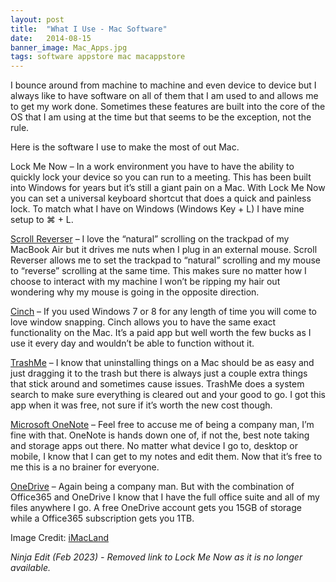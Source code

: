 ```yaml
---
layout: post
title:  "What I Use - Mac Software"
date:   2014-08-15
banner_image: Mac_Apps.jpg
tags: software appstore mac macappstore
---
```

I bounce around from machine to machine and even device to device but I always like to have software on all of them that I am used to and allows me to get my work done. Sometimes these features are built into the core of the OS that I am using at the time but that seems to be the exception, not the rule.

Here is the software I use to make the most of out Mac.

<!--more-->

Lock Me Now – In a work environment you have to have the ability to quickly lock your device so you can run to a meeting. This has been built into Windows for years but it’s still a giant pain on a Mac. With Lock Me Now you can set a universal keyboard shortcut that does a quick and painless lock. To match what I have on Windows (Windows Key + L) I have mine setup to ⌘ + L.

[Scroll Reverser](http://pilotmoon.com/scrollreverser/) – I love the “natural” scrolling on the trackpad of my MacBook Air but it drives me nuts when I plug in an external mouse. Scroll Reverser allows me to set the trackpad to “natural” scrolling and my mouse to “reverse” scrolling at the same time. This makes sure no matter how I choose to interact with my machine I won’t be ripping my hair out wondering why my mouse is going in the opposite direction.

[Cinch](https://itunes.apple.com/us/app/cinch/id412529613?mt=12) – If you used Windows 7 or 8 for any length of time you will come to love window snapping. Cinch allows you to have the same exact functionality on the Mac. It’s a paid app but well worth the few bucks as I use it every day and wouldn’t be able to function without it.

[TrashMe](https://itunes.apple.com/us/app/trashme/id443126292?mt=12) – I know that uninstalling things on a Mac should be as easy and just dragging it to the trash but there is always just a couple extra things that stick around and sometimes cause issues. TrashMe does a system search to make sure everything is cleared out and your good to go. I got this app when it was free, not sure if it’s worth the new cost though.

[Microsoft OneNote](https://itunes.apple.com/us/app/microsoft-onenote/id784801555?mt=12) – Feel free to accuse me of being a company man, I’m fine with that. OneNote is hands down one of, if not the, best note taking and storage apps out there. No matter what device I go to, desktop or mobile, I know that I can get to my notes and edit them. Now that it’s free to me this is a no brainer for everyone.

[OneDrive](https://itunes.apple.com/us/app/onedrive/id823766827?mt=12) – Again being a company man. But with the combination of Office365 and OneDrive I know that I have the full office suite and all of my files anywhere I go. A free OneDrive account gets you 15GB of storage while a Office365 subscription gets you 1TB.

Image Credit: [iMacLand](http://www.imacland.com/)

*Ninja Edit (Feb 2023) - Removed link to Lock Me Now as it is no longer available.*